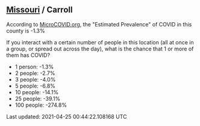 
## [Missouri](/united-states/missouri) / Carroll

According to [MicroCOVID.org](http://microcovid.org),
the "Estimated Prevalence" of COVID in this county is -1.3%

If you interact with a certain number of people in this location
(all at once in a group, or spread out across the day), what is the chance that
1 or more of them has COVID?

- 1 person: -1.3%
- 2 people: -2.7%
- 3 people: -4.0%
- 5 people: -6.8%
- 10 people: -14.1%
- 25 people: -39.1%
- 100 people: -274.8%

Last updated: 2021-04-25 00:44:22.108168 UTC
